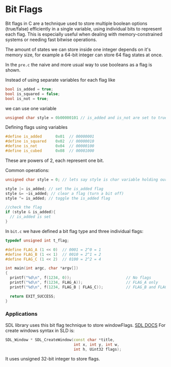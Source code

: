 # Bit Flags

Bit flags in C are a technique used to store multiple boolean options (true/false) efficiently in a single variable, using individual bits to represent each flag. This is especially useful when dealing with memory-constrained systems or needing fast bitwise operations.

The amount of states we can store inside one integer depends on it's memory size, for example a 64-bit integer can store 64 flag states at once.

In the `pre.c` the naive and more usual way to use booleans as a flag is shown.

Instead of using separate variables for each flag like 

```C
bool is_added = true;
bool is_squared = false;
bool is_not = true;
```
we can use one variable

```c
unsigned char style = 0b00000101 // is_added and is_not are set to true
```
Defining flags using variables

```c
#define is_added      0x01  // 00000001
#define is_squared    0x02  // 00000010
#define is_not        0x04  // 00000100
#define is_cubed      0x08  // 00001000
```

These are powers of 2, each represent one bit.

 Common operations:

```c
unsigned char style = 0; // lets say style is char variable holding our flags

style |= is_added; // set the is_added flag
style &= ~is_added; // clear a flag (turn a bit off)
style ^= is_added; // toggle the is_added flag

//check the flag
if (style & is_added){
  // is_added is set
}
```

In `bit.c` we have defined a bit flag type and three individual flags:

```c
typedef unsigned int t_flag;

#define FLAG_A (1 << 0)  // 0001 = 2^0 = 1
#define FLAG_B (1 << 1)  // 0010 = 2^1 = 2
#define FLAG_C (1 << 2)  // 0100 = 2^2 = 4
```

```c
int main(int argc, char *argv[])
{
  printf("%d\n", f(1234, 0));                        // No flags
  printf("%d\n", f(1234, FLAG_A));                   // FLAG_A only
  printf("%d\n", f(1234, FLAG_B | FLAG_C));          // FLAG_B and FLAG_C

  return EXIT_SUCCESS;
}
```
### Applications

SDL library uses this bit flag technique to store windowFlags. [SDL DOCS](https://wiki.libsdl.org/SDL2/SDL_WindowFlags)
For create windows syntax in SLD is:

```cpp
SDL_Window * SDL_CreateWindow(const char *title,
                              int x, int y, int w,
                              int h, Uint32 flags);
```
It uses unsigned 32-bit integer to store flags.
